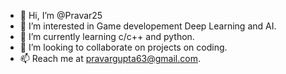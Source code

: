 - 👋 Hi, I’m @Pravar25
- 👀 I’m interested in Game developement Deep Learning and AI.
- 🌱 I’m currently learning c/c++ and python. 
- 💞️ I’m looking to collaborate on projects on coding.
- 📫 Reach me at pravargupta63@gmail.com.

<!---
Pravar25/Pravar25 is a ✨ special ✨ repository because its `README.md` (this file) appears on your GitHub profile.
You can click the Preview link to take a look at your changes.
--->
